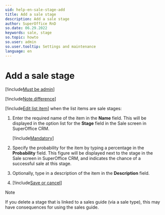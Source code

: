 ```yaml
---
uid: help-en-sale-stage-add
title: Add a sale stage
description: Add a sale stage
author: SuperOffice RnD
so.date: 06.29.2022
keywords: sale, stage
so.topic: howto
so.user: admin
so.user.tooltip: Settings and maintenance
language: en
---
```


# Add a sale stage

[!include[Must be admin](../../../learn/includes/req-admin.md)]

[!include[Note difference](includes/different-edit-list-item-dialog.md)]

[!include[Edit list item](includes/edit-list-item.md)] when the list items are sale stages:

1. Enter the required name of the item in the **Name** field. This will be displayed in the option list for the **Stage** field in the Sale screen in SuperOffice CRM.

    [!include[Mandatory](includes/note-mandatory-field.md)]

2. Specify the probability for the item by typing a percentage in the **Probability** field. This figure will be displayed next to the stage in the Sale screen in SuperOffice CRM, and indicates the chance of a successful sale at this stage.

3. Optionally, type in a description of the item in the **Description** field.

4. [!include[Save or cancel](includes/save-or-cancel.md)]

> [!NOTE]
> If you delete a stage that is linked to a sales guide (via a sale type), this may have consequences for using the sales guide.
